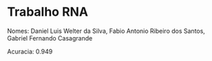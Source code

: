 # Trabalho RNA

Nomes: Daniel Luis Welter da Silva, Fabio Antonio Ribeiro dos Santos, Gabriel Fernando Casagrande

Acuracia: 0.949